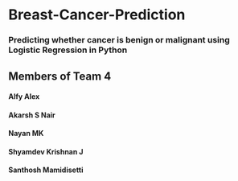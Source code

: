 # Breast-Cancer-Prediction

### Predicting whether cancer is benign or malignant using Logistic Regression in Python

<h2 class="code-line" data-line-start=1 data-line-end=2 ><a id="Members of Team 4_1"></a>Members of Team 4</h2>
<h4 class="code-line" data-line-start=2 data-line-end=3 ><a id="Alfy Alex_2"></a>Alfy Alex</h4>
<h4 class="code-line" data-line-start=3 data-line-end=4 ><a id="Akarsh S Nair_3"></a>Akarsh S Nair</h4>
<h4 class="code-line" data-line-start=4 data-line-end=5 ><a id="Nayan MK_4"></a>Nayan MK</h4>
<h4 class="code-line" data-line-start=5 data-line-end=6 ><a id="Shyamdev Krishnan J_5"></a>Shyamdev Krishnan J</h4>
<h4 class="code-line" data-line-start=6 data-line-end=7 ><a id="Santhosh Mamidisetti_6"></a>Santhosh Mamidisetti</h4>

